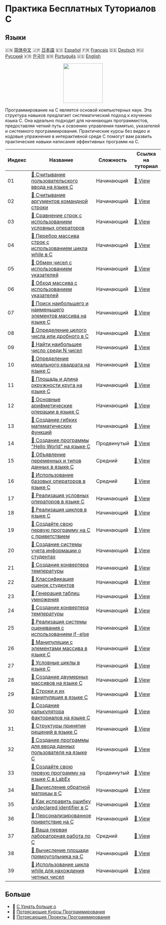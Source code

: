 # Практика Бесплатных Туториалов C

## Языки

🇨🇳 [简体中文](README_zh.md) 🇯🇵 [日本語](README_ja.md) 🇪🇸 [Español](README_es.md) 🇫🇷 [Français](README_fr.md) 🇩🇪 [Deutsch](README_de.md) 🇷🇺 [Русский](README_ru.md) 🇰🇷 [한국어](README_ko.md) 🇧🇷 [Português](README_pt.md) 🇺🇸 [English](README.md) 

<div align="center">
<img width="128px" src="https://file.labex.io/path/GAbMWgBPUOxV.png">
</div>

Программирование на C является основой компьютерных наук. Эта структура навыков предлагает систематический подход к изучению языка C. Она идеально подходит для начинающих программистов, предоставляя четкий путь к освоению управления памятью, указателей и системного программирования. Практические курсы без видео и кодовые упражнения в интерактивной среде C помогут вам развить практические навыки написания эффективных программ на C.

|   Индекс | Название                                                                                                                                                   | Сложность   | Ссылка на туториал                                                                                 |
|----------|------------------------------------------------------------------------------------------------------------------------------------------------------------|-------------|----------------------------------------------------------------------------------------------------|
|       01 | [📖 Считывание пользовательского ввода на языке C](https://labex.io/ru/tutorials/c-read-user-input-in-c-136075)                                            | Начинающий  | [🔗 View](https://labex.io/ru/tutorials/c-read-user-input-in-c-136075)                             |
|       02 | [📖 Считывание аргументов командной строки](https://labex.io/ru/tutorials/c-read-command-line-arguments-136077)                                            | Начинающий  | [🔗 View](https://labex.io/ru/tutorials/c-read-command-line-arguments-136077)                      |
|       03 | [📖 Сравнение строк с использованием условных операторов](https://labex.io/ru/tutorials/c-compare-string-using-conditional-statements-136079)              | Начинающий  | [🔗 View](https://labex.io/ru/tutorials/c-compare-string-using-conditional-statements-136079)      |
|       04 | [📖 Перебор массива строк с использованием цикла while в C](https://labex.io/ru/tutorials/c-iterating-string-array-with-c-while-loop-136081)               | Начинающий  | [🔗 View](https://labex.io/ru/tutorials/c-iterating-string-array-with-c-while-loop-136081)         |
|       05 | [📖 Обмен чисел с использованием указателей](https://labex.io/ru/tutorials/c-swapping-numbers-with-pointers-123350)                                        | Начинающий  | [🔗 View](https://labex.io/ru/tutorials/c-swapping-numbers-with-pointers-123350)                   |
|       06 | [📖 Обход массива с использованием указателей](https://labex.io/ru/tutorials/c-array-traversal-using-pointers-123301)                                      | Начинающий  | [🔗 View](https://labex.io/ru/tutorials/c-array-traversal-using-pointers-123301)                   |
|       07 | [📖 Поиск наибольшего и наименьшего элементов массива на языке C](https://labex.io/ru/tutorials/c-finding-largest-and-smallest-array-elements-in-c-123271) | Начинающий  | [🔗 View](https://labex.io/ru/tutorials/c-finding-largest-and-smallest-array-elements-in-c-123271) |
|       08 | [📖 Определение целого числа или дробного в C](https://labex.io/ru/tutorials/c-determine-integer-or-float-in-c-123267)                                     | Начинающий  | [🔗 View](https://labex.io/ru/tutorials/c-determine-integer-or-float-in-c-123267)                  |
|       09 | [📖 Найти наибольшее число среди N чисел](https://labex.io/ru/tutorials/c-find-the-largest-number-among-n-numbers-123252)                                  | Начинающий  | [🔗 View](https://labex.io/ru/tutorials/c-find-the-largest-number-among-n-numbers-123252)          |
|       10 | [📖 Определение идеального квадрата на языке C](https://labex.io/ru/tutorials/c-determine-perfect-square-in-c-123221)                                      | Начинающий  | [🔗 View](https://labex.io/ru/tutorials/c-determine-perfect-square-in-c-123221)                    |
|       11 | [📖 Площадь и длина окружности круга на языке C](https://labex.io/ru/tutorials/c-circle-area-and-circumference-in-c-123197)                                | Начинающий  | [🔗 View](https://labex.io/ru/tutorials/c-circle-area-and-circumference-in-c-123197)               |
|       12 | [📖 Основные арифметические операции в языке C](https://labex.io/ru/tutorials/c-basic-arithmetic-operations-in-c-438262)                                   | Начинающий  | [🔗 View](https://labex.io/ru/tutorials/c-basic-arithmetic-operations-in-c-438262)                 |
|       13 | [📖 Создание гибких математических функций](https://labex.io/ru/tutorials/c-create-flexible-math-functions-446161)                                         | Начинающий  | [🔗 View](https://labex.io/ru/tutorials/c-create-flexible-math-functions-446161)                   |
|       14 | [📖 Создание программы "Hello World" на языке C](https://labex.io/ru/tutorials/c-create-hello-world-in-c-438286)                                           | Продвинутый | [🔗 View](https://labex.io/ru/tutorials/c-create-hello-world-in-c-438286)                          |
|       15 | [📖 Объявление переменных и типов данных в языке C](https://labex.io/ru/tutorials/c-declare-variables-and-data-types-in-c-438287)                          | Средний     | [🔗 View](https://labex.io/ru/tutorials/c-declare-variables-and-data-types-in-c-438287)            |
|       16 | [📖 Использование базовых операторов в языке C](https://labex.io/ru/tutorials/c-use-basic-operators-in-c-438288)                                           | Средний     | [🔗 View](https://labex.io/ru/tutorials/c-use-basic-operators-in-c-438288)                         |
|       17 | [📖 Реализация условных операторов в языке C](https://labex.io/ru/tutorials/c-implement-conditionals-in-c-438331)                                          | Начинающий  | [🔗 View](https://labex.io/ru/tutorials/c-implement-conditionals-in-c-438331)                      |
|       18 | [📖 Реализация циклов в языке C](https://labex.io/ru/tutorials/c-implement-loops-in-c-438332)                                                              | Начинающий  | [🔗 View](https://labex.io/ru/tutorials/c-implement-loops-in-c-438332)                             |
|       19 | [📖 Создайте свою первую программу на C с приветствием](https://labex.io/ru/tutorials/c-craft-your-first-c-greeting-438337)                                | Начинающий  | [🔗 View](https://labex.io/ru/tutorials/c-craft-your-first-c-greeting-438337)                      |
|       20 | [📖 Создание системы учета информации о студентах](https://labex.io/ru/tutorials/c-build-student-information-tracker-438353)                               | Начинающий  | [🔗 View](https://labex.io/ru/tutorials/c-build-student-information-tracker-438353)                |
|       21 | [📖 Создание конвертера температуры](https://labex.io/ru/tutorials/c-create-a-temperature-converter-438383)                                                | Начинающий  | [🔗 View](https://labex.io/ru/tutorials/c-create-a-temperature-converter-438383)                   |
|       22 | [📖 Классификация оценок студентов](https://labex.io/ru/tutorials/c-classify-student-grades-438387)                                                        | Начинающий  | [🔗 View](https://labex.io/ru/tutorials/c-classify-student-grades-438387)                          |
|       23 | [📖 Генерация таблиц умножения](https://labex.io/ru/tutorials/c-generate-multiplication-tables-438391)                                                     | Начинающий  | [🔗 View](https://labex.io/ru/tutorials/c-generate-multiplication-tables-438391)                   |
|       24 | [📖 Создание конвертера температуры](https://labex.io/ru/tutorials/c-create-a-temperature-converter-446144)                                                | Начинающий  | [🔗 View](https://labex.io/ru/tutorials/c-create-a-temperature-converter-446144)                   |
|       25 | [📖 Реализация системы оценивания с использованием if-else](https://labex.io/ru/tutorials/c-implement-grading-system-with-if-else-446149)                  | Начинающий  | [🔗 View](https://labex.io/ru/tutorials/c-implement-grading-system-with-if-else-446149)            |
|       26 | [📖 Манипуляции с элементами массива в языке C](https://labex.io/ru/tutorials/c-manipulate-array-elements-in-c-438261)                                     | Начинающий  | [🔗 View](https://labex.io/ru/tutorials/c-manipulate-array-elements-in-c-438261)                   |
|       27 | [📖 Условные циклы в языке C](https://labex.io/ru/tutorials/c-conditional-loops-in-c-438260)                                                               | Начинающий  | [🔗 View](https://labex.io/ru/tutorials/c-conditional-loops-in-c-438260)                           |
|       28 | [📖 Создание двумерных массивов на языке C](https://labex.io/ru/tutorials/c-create-two-dimensional-arrays-in-c-438259)                                     | Начинающий  | [🔗 View](https://labex.io/ru/tutorials/c-create-two-dimensional-arrays-in-c-438259)               |
|       29 | [📖 Строки и их манипуляция в языке C](https://labex.io/ru/tutorials/c-strings-and-manipulate-them-in-c-438258)                                            | Начинающий  | [🔗 View](https://labex.io/ru/tutorials/c-strings-and-manipulate-them-in-c-438258)                 |
|       30 | [📖 Создание калькулятора факториалов на языке C](https://labex.io/ru/tutorials/c-create-factorial-calculator-in-c-438256)                                 | Начинающий  | [🔗 View](https://labex.io/ru/tutorials/c-create-factorial-calculator-in-c-438256)                 |
|       31 | [📖 Структуры принятия решений в языке C](https://labex.io/ru/tutorials/c-decision-making-structures-in-c-438255)                                          | Начинающий  | [🔗 View](https://labex.io/ru/tutorials/c-decision-making-structures-in-c-438255)                  |
|       32 | [📖 Создание программы для ввода данных пользователя на языке C](https://labex.io/ru/tutorials/c-create-user-input-program-in-c-438242)                    | Начинающий  | [🔗 View](https://labex.io/ru/tutorials/c-create-user-input-program-in-c-438242)                   |
|       33 | [📖 Создайте свою первую программу на языке C в LabEx](https://labex.io/ru/tutorials/c-create-your-first-c-program-in-labex-438241)                        | Продвинутый | [🔗 View](https://labex.io/ru/tutorials/c-create-your-first-c-program-in-labex-438241)             |
|       34 | [📖 Вычисление обратной матрицы в C](https://labex.io/ru/tutorials/c-compute-the-inverse-of-a-matrix-in-c-435161)                                          | Начинающий  | [🔗 View](https://labex.io/ru/tutorials/c-compute-the-inverse-of-a-matrix-in-c-435161)             |
|       35 | [📖 Как исправить ошибку undeclared identifier в C](https://labex.io/ru/tutorials/c-how-to-fix-undeclared-identifier-in-c-419180)                          | Начинающий  | [🔗 View](https://labex.io/ru/tutorials/c-how-to-fix-undeclared-identifier-in-c-419180)            |
|       36 | [📖 Персонализированное приветствие на C](https://labex.io/ru/tutorials/c-personalized-c-greeting-391828)                                                  | Начинающий  | [🔗 View](https://labex.io/ru/tutorials/c-personalized-c-greeting-391828)                          |
|       37 | [📖 Ваша первая лабораторная работа по C](https://labex.io/ru/tutorials/c-your-first-c-lab-391824)                                                         | Средний     | [🔗 View](https://labex.io/ru/tutorials/c-your-first-c-lab-391824)                                 |
|       38 | [📖 Вычисление площади прямоугольника на C](https://labex.io/ru/tutorials/c-calculating-rectangle-area-in-c-136085)                                        | Начинающий  | [🔗 View](https://labex.io/ru/tutorials/c-calculating-rectangle-area-in-c-136085)                  |
|       39 | [📖 Использование цикла while для нахождения четных чисел](https://labex.io/ru/tutorials/c-using-while-loop-to-find-even-numbers-136083)                   | Начинающий  | [🔗 View](https://labex.io/ru/tutorials/c-using-while-loop-to-find-even-numbers-136083)            |

## Больше

- 🔗 [C Узнать больше о](https://labex.io/ru/skilltrees/c)
- 🔗 [Потрясающие Курсы Программирования](https://github.com/labex-labs/awesome-programming-courses)
- 🔗 [Потрясающие Проекты Программирования](https://github.com/labex-labs/awesome-programming-projects)


